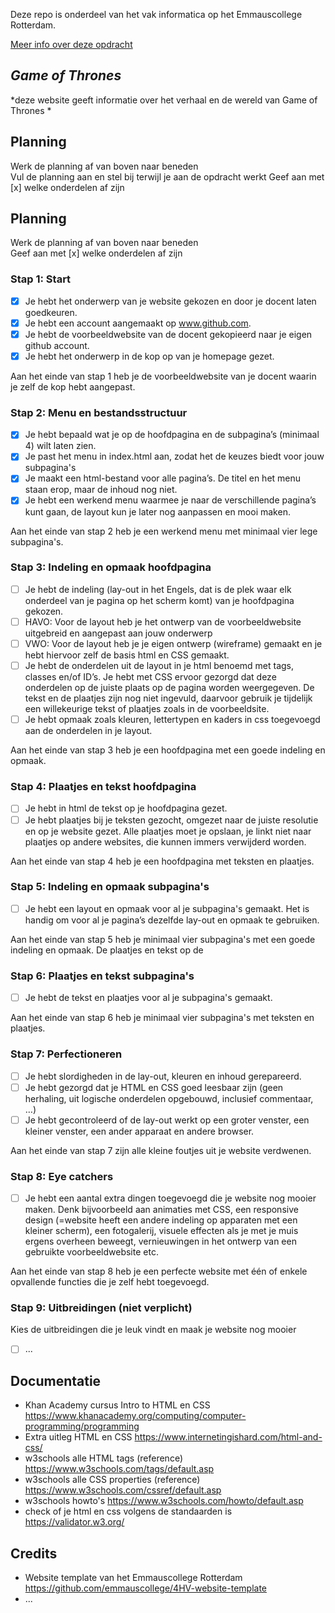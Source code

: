 Deze repo is onderdeel van het vak informatica op het Emmauscollege Rotterdam.

[Meer info over deze opdracht](https://informatica.emmauscollege.nl/)

## *Game of Thrones*

*deze website geeft informatie over het verhaal en de wereld van Game of Thrones *

## Planning
Werk de planning af van boven naar beneden<br>
Vul de planning aan en stel bij terwijl je aan de opdracht werkt
Geef aan met [x] welke onderdelen af zijn

## Planning
Werk de planning af van boven naar beneden<br>
Geef aan met [x] welke onderdelen af zijn

### Stap 1: Start 
- [x] Je hebt het onderwerp van je website gekozen en door je docent laten goedkeuren. 
- [x] Je hebt een account aangemaakt op www.github.com.
- [x] Je hebt de voorbeeldwebsite van de docent gekopieerd naar je eigen github account. 
- [x] Je hebt het onderwerp in de kop op van je homepage gezet.

Aan het einde van stap 1 heb je de voorbeeldwebsite van je docent waarin je zelf de kop hebt aangepast.

### Stap 2: Menu en bestandsstructuur
- [x] Je hebt bepaald wat je op de hoofdpagina en de subpagina’s (minimaal 4) wilt laten zien.
- [x] Je past het menu in index.html aan, zodat het de keuzes biedt voor jouw subpagina's
- [x] Je maakt een html-bestand voor alle pagina’s. De titel en het menu staan erop, maar de inhoud nog niet. 
- [x] Je hebt een werkend menu waarmee je naar de verschillende pagina’s kunt gaan, de layout kun je later nog aanpassen en mooi maken. 

Aan het einde van stap 2 heb je een werkend menu met minimaal vier lege subpagina's.

### Stap 3: Indeling en opmaak hoofdpagina
- [ ] Je hebt de indeling (lay-out in het Engels, dat is de plek waar elk onderdeel van je pagina op het scherm komt) van je hoofdpagina gekozen.
- [ ] HAVO: Voor de layout heb je het ontwerp van de voorbeeldwebsite uitgebreid en aangepast aan jouw onderwerp 
- [ ] VWO: Voor de layout heb je je eigen ontwerp (wireframe) gemaakt en je hebt hiervoor zelf de basis html en CSS gemaakt.
- [ ] Je hebt de onderdelen uit de layout in je html benoemd met tags, classes en/of ID’s. Je hebt met CSS ervoor gezorgd dat deze onderdelen op de juiste plaats op de pagina worden weergegeven. De tekst en de plaatjes zijn nog niet ingevuld, daarvoor gebruik je tijdelijk een willekeurige tekst of plaatjes zoals in de voorbeeldsite.
- [ ] Je hebt opmaak zoals kleuren, lettertypen en kaders in css toegevoegd aan de onderdelen in je layout.

Aan het einde van stap 3 heb je een hoofdpagina met een goede indeling en opmaak. 

### Stap 4: Plaatjes en tekst hoofdpagina
- [ ] Je hebt in html de tekst op je hoofdpagina gezet. 
- [ ] Je hebt plaatjes bij je teksten gezocht, omgezet naar de juiste resolutie en op je website gezet. Alle plaatjes moet je opslaan, je linkt niet naar plaatjes op andere websites, die kunnen immers verwijderd worden. 

Aan het einde van stap 4 heb je een hoofdpagina met teksten en plaatjes.

### Stap 5: Indeling en opmaak subpagina's
- [ ] Je hebt een layout en opmaak voor al je subpagina's gemaakt. Het is handig om voor al je pagina’s dezelfde lay-out en opmaak te gebruiken. 

Aan het einde van stap 5 heb je minimaal vier subpagina's met een goede indeling en opmaak. De plaatjes en tekst op de

### Stap 6: Plaatjes en tekst subpagina's
- [ ] Je hebt de tekst en plaatjes voor al je subpagina's gemaakt.

Aan het einde van stap 6 heb je minimaal vier subpagina's met teksten en plaatjes.

### Stap 7: Perfectioneren 
- [ ] Je hebt slordigheden in de lay-out, kleuren en inhoud gerepareerd. 
- [ ] Je hebt gezorgd dat je HTML en CSS goed leesbaar zijn (geen herhaling, uit logische onderdelen opgebouwd, inclusief commentaar, …)
- [ ] Je hebt gecontroleerd of de lay-out werkt op een groter venster, een kleiner venster, een ander apparaat en andere browser. 

Aan het einde van stap 7 zijn alle kleine foutjes uit je website verdwenen.

### Stap 8: Eye catchers 
- [ ] Je hebt een aantal extra dingen toegevoegd die je website nog mooier maken. Denk bijvoorbeeld aan animaties met CSS, een responsive design (=website heeft een andere indeling op apparaten met een kleiner scherm), een fotogalerij, visuele effecten als je met je muis ergens overheen beweegt, vernieuwingen in het ontwerp van een gebruikte voorbeeldwebsite etc.

Aan het einde van stap 8 heb je een perfecte website met één of enkele opvallende functies die je zelf hebt toegevoegd.

### Stap 9: Uitbreidingen (niet verplicht)
Kies de uitbreidingen die je leuk vindt en maak je website nog mooier
- [ ] ...

## Documentatie
- Khan Academy cursus Intro to HTML en CSS 
https://www.khanacademy.org/computing/computer-programming/programming
- Extra uitleg HTML en CSS
https://www.internetingishard.com/html-and-css/
- w3schools alle HTML tags (reference)
https://www.w3schools.com/tags/default.asp
- w3schools alle CSS properties (reference)
https://www.w3schools.com/cssref/default.asp
- w3schools howto's 
https://www.w3schools.com/howto/default.asp
- check of je html en css volgens de standaarden is
https://validator.w3.org/

## Credits
- Website template van het Emmauscollege Rotterdam https://github.com/emmauscollege/4HV-website-template
- ...
